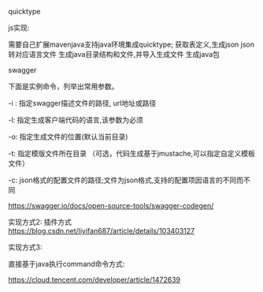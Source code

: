 
 
quicktype

js实现:

需要自己扩展mavenjava支持java环境集成quicktype;
获取表定义,生成json
json转对应语言文件
生成java目录结构和文件,并导入生成文件
生成java包

swagger

下面是实例命令，列举出常用参数。

-i : 指定swagger描述文件的路径, url地址或路径

-l: 指定生成客户端代码的语言,该参数为必须

-o: 指定生成文件的位置(默认当前目录)

-t: 指定模版文件所在目录 （可选，代码生成基于jmustache,可以指定自定义模板文件）

-c: json格式的配置文件的路径;文件为json格式,支持的配置项因语言的不同而不同		  

https://swagger.io/docs/open-source-tools/swagger-codegen/


实现方式2:
插件方式
https://blog.csdn.net/liyifan687/article/details/103403127


实现方式3:

直接基于java执行command命令方式:

https://cloud.tencent.com/developer/article/1472639



